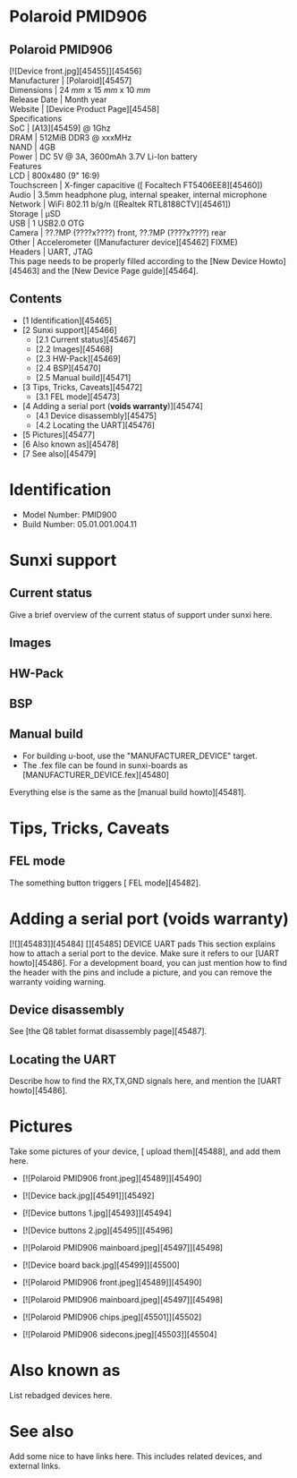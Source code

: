 # Polaroid PMID906
Polaroid PMID906  
---  
[![Device front.jpg][45455]][45456]  
Manufacturer |  [Polaroid][45457]  
Dimensions |  24 _mm_ x 15 _mm_ x 10 _mm_  
Release Date |  Month year  
Website |  [Device Product Page][45458]  
Specifications   
SoC |  [A13][45459] @ 1Ghz   
DRAM |  512MiB DDR3 @ xxxMHz   
NAND |  4GB   
Power |  DC 5V @ 3A, 3600mAh 3.7V Li-Ion battery   
Features   
LCD |  800x480 (9" 16:9)   
Touchscreen |  X-finger capacitive ([ Focaltech FT5406EE8][45460])   
Audio |  3.5mm headphone plug, internal speaker, internal microphone   
Network |  WiFi 802.11 b/g/n ([Realtek RTL8188CTV][45461])   
Storage |  µSD   
USB |  1 USB2.0 OTG   
Camera |  ??.?MP (????x????) front, ??.?MP (????x????) rear   
Other |  Accelerometer ([Manufacturer device][45462] FIXME)   
Headers |  UART, JTAG   
This page needs to be properly filled according to the [New Device Howto][45463] and the [New Device Page guide][45464].
## Contents
  * [1 Identification][45465]
  * [2 Sunxi support][45466]
    * [2.1 Current status][45467]
    * [2.2 Images][45468]
    * [2.3 HW-Pack][45469]
    * [2.4 BSP][45470]
    * [2.5 Manual build][45471]
  * [3 Tips, Tricks, Caveats][45472]
    * [3.1 FEL mode][45473]
  * [4 Adding a serial port (**voids warranty**)][45474]
    * [4.1 Device disassembly][45475]
    * [4.2 Locating the UART][45476]
  * [5 Pictures][45477]
  * [6 Also known as][45478]
  * [7 See also][45479]

# Identification
  * Model Number: PMID900
  * Build Number: 05.01.001.004.11

# Sunxi support
## Current status
Give a brief overview of the current status of support under sunxi here.
## Images
## HW-Pack
## BSP
## Manual build
  * For building u-boot, use the "MANUFACTURER_DEVICE" target.
  * The .fex file can be found in sunxi-boards as [MANUFACTURER_DEVICE.fex][45480]

Everything else is the same as the [manual build howto][45481]. 
# Tips, Tricks, Caveats
## FEL mode
The something button triggers [ FEL mode][45482]. 
# Adding a serial port (**voids warranty**)
[![][45483]][45484]
[][45485]
DEVICE UART pads
This section explains how to attach a serial port to the device. Make sure it refers to our [UART howto][45486]. For a development board, you can just mention how to find the header with the pins and include a picture, and you can remove the warranty voiding warning.
## Device disassembly
See [the Q8 tablet format disassembly page][45487]. 
## Locating the UART
Describe how to find the RX,TX,GND signals here, and mention the [UART howto][45486].
# Pictures
Take some pictures of your device, [ upload them][45488], and add them here.
  * [![Polaroid PMID906 front.jpeg][45489]][45490]
  * [![Device back.jpg][45491]][45492]
  * [![Device buttons 1.jpg][45493]][45494]
  * [![Device buttons 2.jpg][45495]][45496]
  * [![Polaroid PMID906 mainboard.jpeg][45497]][45498]
  * [![Device board back.jpg][45499]][45500]

  * [![Polaroid PMID906 front.jpeg][45489]][45490]
  * [![Polaroid PMID906 mainboard.jpeg][45497]][45498]
  * [![Polaroid PMID906 chips.jpeg][45501]][45502]
  * [![Polaroid PMID906 sidecons.jpeg][45503]][45504]

# Also known as
List rebadged devices here.
# See also
Add some nice to have links here. This includes related devices, and external links.
